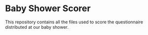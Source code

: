 # Baby Shower Scorer

This repository contains all the files used to score the questionnaire distributed at our baby shower.
